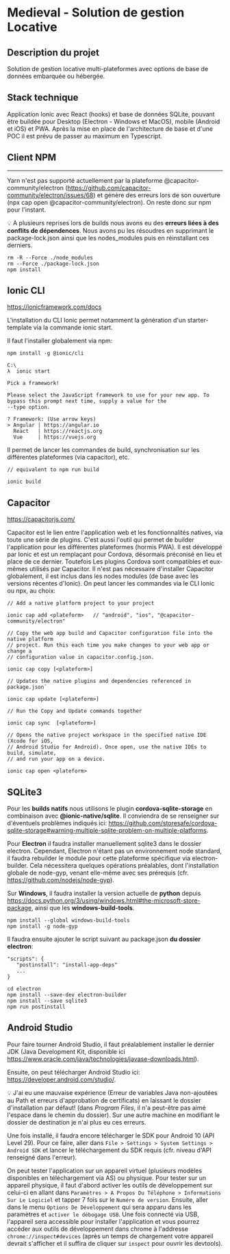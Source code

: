 # Medieval - Solution de gestion Locative

## Description du projet

Solution de gestion locative multi-plateformes avec options de base de données embarquée ou hébergée.

## Stack technique

Application Ionic avec React (hooks) et base de données SQLite, pouvant être buildée pour Desktop (Electron - Windows et MacOS), mobile (Android et iOS) et PWA.
Après la mise en place de l'architecture de base et d'une POC il est prévu de passer au maximum en Typescript.

## Client NPM

---

Yarn n'est pas supporté actuellement par la plateforme @capacitor-community/electron (https://github.com/capacitor-community/electron/issues/68) et génère des erreurs lors de son ouverture (npx cap open @capacitor-community/electron). On reste donc sur npm pour l'instant.

💡 A plusieurs reprises lors de builds nous avons eu des **erreurs liées à des conflits de dépendences**.
Nous avons pu les résoudres en supprimant le package-lock.json ainsi que les nodes_modules
puis en réinstallant ces derniers.

```
rm -R --Force ./node_modules
rm --Force ./package-lock.json
npm install
```

## Ionic CLI

https://ionicframework.com/docs

L'installation du CLI Ionic permet notamment la génération d'un starter-template via la commande ionic start.

Il faut l'installer globalement via npm:

```
npm install -g @ionic/cli
```

```
​C:\
λ  ionic start

Pick a framework!

Please select the JavaScript framework to use for your new app. To bypass this prompt next time, supply a value for the
--type option.

? Framework: (Use arrow keys)
> Angular | https://angular.io
  React   | https://reactjs.org
  Vue     | https://vuejs.org
```

Il permet de lancer les commandes de build, synchronisation sur les différentes plateformes (via capacitor), etc.

```
// equivalent to npm run build

ionic build
```

## Capacitor

https://capacitorjs.com/

Capacitor est le lien entre l'application web et les fonctionnalités natives, via toute une série de plugins. C'est aussi l'outil qui permet de builder l'application pour les différentes plateformes (hormis PWA). Il est développé par Ionic et est un remplaçant pour Cordova, désormais préconisé en lieu et place de ce dernier. Toutefois Les plugins Cordova sont compatibles et eux-mêmes utilisés par Capacitor. Il n'est pas nécessaire d'installer Capacitor globalement, il est inclus dans les nodes modules (de base avec les versions récentes d'Ionic). On peut lancer les commandes via le CLI Ionic ou npx, au choix:

```
// Add a native platform project to your project

ionic cap add <plateform>   // "android", "ios", "@capacitor-community/electron"
```

```
// Copy the web app build and Capacitor configuration file into the native platform
// project. Run this each time you make changes to your web app or change a
// configuration value in capacitor.config.json.

ionic cap copy [<plateform>]
```

```
// Updates the native plugins and dependencies referenced in package.json`

ionic cap update [<plateform>]
```

```
// Run the Copy and Update commands together

ionic cap sync  [<plateform>]
```

```
// Opens the native project workspace in the specified native IDE (Xcode for iOS,
// Android Studio for Android). Once open, use the native IDEs to build, simulate,
// and run your app on a device.

ionic cap open <plateform>
```

## SQLite3

Pour les **builds natifs** nous utilisons le plugin **cordova-sqlite-storage** en combinaison avec **@ionic-native/sqlite**. Il conviendra de se renseigner sur d'éventuels problèmes indiqués ici: https://github.com/storesafe/cordova-sqlite-storage#warning-multiple-sqlite-problem-on-multiple-platforms.

Pour **Electron** il faudra installer manuellement sqlite3 dans le dossier electron. Cependant, Electron n'étant pas un environnement node standard, il faudra rebuilder le module pour cette plateforme spécifique via electron-builder. Cela nécessitera quelques opérations préalables, dont l'installation globale de node-gyp, venant elle-même avec ses prérequis (cfr. https://github.com/nodejs/node-gyp).

Sur **Windows**, il faudra installer la version actuelle de **python** depuis https://docs.python.org/3/using/windows.html#the-microsoft-store-package, ainsi que les **windows-build-tools**.

```
npm install --global windows-build-tools
npm install -g node-gyp
```

Il faudra ensuite ajouter le script suivant au package.json **du dossier electron**:

```
"scripts": {
   "postinstall": "install-app-deps"
   ...
}
```

```
cd electron
npm install --save-dev electron-builder
npm install --save sqlite3
npm run postinstall
```

## Android Studio

Pour faire tourner Android Studio, il faut préalablement installer le dernier JDK (Java Development Kit, disponible ici https://www.oracle.com/java/technologies/javase-downloads.html).

Ensuite, on peut télécharger Android Studio ici: https://developer.android.com/studio/.

💡 J'ai eu une mauvaise expérience (Erreur de variables Java non-ajoutées au Path et erreurs d'approbation de certificats) en laissant le dossier d'installation par défaut! (dans _Program Files_, il n'a peut-être pas aimé l'espace dans le chemin du dossier). Sur une autre machine en modifiant le dossier de destination je n'ai plus eu ces erreurs.

Une fois installé, il faudra encore télécharger le SDK pour Android 10 (API Level 29). Pour ce faire, aller dans `File > Settings > System Settings > Android SDK` et lancer le téléchargement du SDK requis (cfr. niveau d'API renseigné dans l'erreur).

On peut tester l'application sur un appareil virtuel (plusieurs modèles disponibles en téléchargement via AS) ou physique. Pour tester sur un appareil physique, il faut d'abord activer les outils de développement sur celui-ci en allant dans
`Paramètres > A Propos Du Téléphone > Informations Sur Le Logiciel` et tapper 7 fois sur le `Numéro de version`. Ensuite, aller dans le menu `Options De Développement` qui sera apparu dans les paramètres et `activer le débogage USB`. Une fois connecté via USB, l'appareil sera accessible pour installer l'application et vous pourrez accéder aux outils de développement dans chrome à l'addresse `chrome://inspect#devices` (après un temps de chargement votre appareil devrait s'afficher et il suffira de cliquer sur `inspect` pour ouvrir les devtools).
